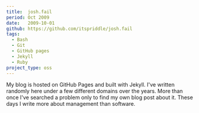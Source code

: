```yaml
---
title:  josh.fail
period: Oct 2009
date:   2009-10-01
github: https://github.com/itspriddle/josh.fail
tags:
  - Bash
  - Git
  - GitHub pages
  - Jekyll
  - Ruby
project_type: oss
---
```


My blog is hosted on GitHub Pages and built with Jekyll. I've written randomly
here under a few different domains over the years. More than once I've
searched a problem only to find my own blog post about it. These days I write
more about management than software.
